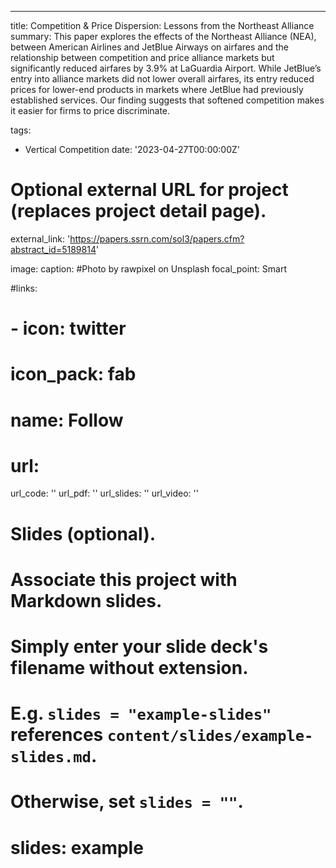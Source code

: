 ---
title: Competition \& Price Dispersion: Lessons from the Northeast Alliance
summary: 	This paper explores the effects of the Northeast Alliance (NEA), between American Airlines and JetBlue Airways on airfares and the relationship between competition and price alliance markets but significantly reduced airfares by 3.9\% at LaGuardia Airport. While JetBlue’s entry into alliance markets did not lower overall airfares, its entry reduced prices for lower-end products in markets where JetBlue had previously established services. Our finding suggests that softened competition makes it easier for firms to price discriminate.

tags:
  - Vertical Competition
date: '2023-04-27T00:00:00Z'

# Optional external URL for project (replaces project detail page).
external_link: 'https://papers.ssrn.com/sol3/papers.cfm?abstract_id=5189814'

image:
  caption: #Photo by rawpixel on Unsplash
  focal_point: Smart

#links:
 # - icon: twitter
  #  icon_pack: fab
  #  name: Follow
  #  url: 
url_code: ''
url_pdf: ''
url_slides: ''
url_video: ''

# Slides (optional).
#   Associate this project with Markdown slides.
#   Simply enter your slide deck's filename without extension.
#   E.g. `slides = "example-slides"` references `content/slides/example-slides.md`.
#   Otherwise, set `slides = ""`.
# slides: example

